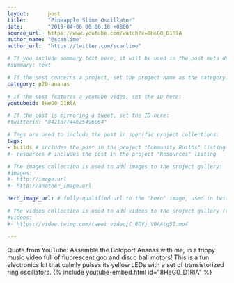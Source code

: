 ```yaml
---
layout:      post
title:       "Pineapple Slime Oscillator"
date:        "2019-04-06 00:06:18 +0800"
source_url:  https://www.youtube.com/watch?v=8HeG0_D1RlA
author_name: "@scanlime"
author_url:  "https://twitter.com/scanlime"

# If you include summary text here, it will be used in the post meta description instead of an excerpt from the post body
#summary: text

# If the post concerns a project, set the project name as the category:
category: p20-ananas

# If the post features a youtube video, set the ID here:
youtubeid: 8HeG0_D1RlA

# If the post is mirroring a tweet, set the ID here:
#twitterid: "842187744625496064"

# Tags are used to include the post in specific project collections:
tags:
- builds # includes the post in the project "Community Builds" listing
#- resources # includes the post in the project "Resources" listing

# The images collection is used to add images to the project gallery:
#images:
#- http://image.url
#- http://another_image.url

hero_image_url: # fully-qualified url to the "hero" image, used in twitter cards for example

# The videos collection is used to add videos to the project gallery (currently only mp4):
#videos:
#- https://video.twimg.com/tweet_video/C_8OYj_V0AAtg5I.mp4

---
```


Quote from YouTube: Assemble the Boldport Ananas with me, in a trippy music video full of fluorescent goo and disco ball motors! This is a fun electronics kit that calmly pulses its yellow LEDs with a set of transistorized ring oscillators.
{% include youtube-embed.html id="8HeG0_D1RlA" %}
